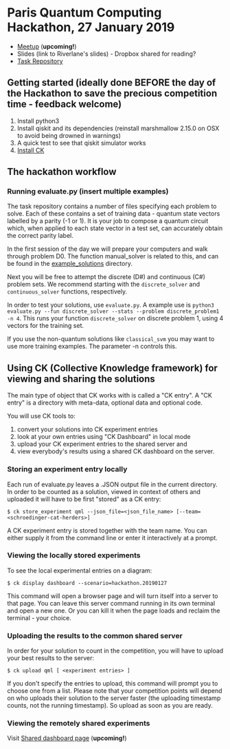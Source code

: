 # Paris Quantum Computing Hackathon, 27 January 2019

* [Meetup](https://www.meetup.com/Paris-Quantum-Computing-Technologies/events/256367871) (**upcoming!**)
* Slides (link to Riverlane's slides) - Dropbox shared for reading?
* [Task Repository](https://github.com/riverlane/paris)

## Getting started (ideally done BEFORE the day of the Hackathon to save the precious competition time - feedback welcome)

1. Install python3
1. Install qiskit and its dependencies (reinstall marshmallow 2.15.0 on OSX to avoid being drowned in warnings)
1. A quick test to see that qiskit simulator works
1. [Install CK](https://github.com/ctuning/ck#installation)

## The hackathon workflow

### Running evaluate.py (insert multiple examples)

The task repository contains a number of files specifying each problem to solve. Each of these contains a set of
training data - quantum state vectors labelled by a parity (-1 or 1). It is your job to compose a quantum circuit which, when
applied to each state vector in a test set, can accurately obtain the correct parity label.

In the first session of the day we will prepare your computers and walk through problem D0. The function manual_solver
is related to this, and can be found in the
[example_solutions](https://github.com/riverlane/paris/tree/master/example_solutions) directory.

Next you will be free to attempt the discrete (D#) and continuous (C#) problem sets. We recommend starting with the
`discrete_solver` and `continuous_solver` functions, respectively.

In order to test your solutions, use `evaluate.py`. A example use is `python3 evaluate.py --fun discrete_solver --stats
--problem discrete_problem1 -n 4`. This runs your function `discrete_solver` on discrete problem 1, using 4 vectors for the training set.

If you use the non-quantum solutions like `classical_svm` you may want to use more training examples. The parameter -n controls this.

## Using CK (Collective Knowledge framework) for viewing and sharing the solutions

The main type of object that CK works with is called a "CK entry".
A "CK entry" is a directory with meta-data, optional data and optional code.

You will use CK tools to:
1. convert your solutions into CK experiment entries
1. look at your own entries using "CK Dashboard" in local mode
1. upload your CK experiment entries to the shared server and
1. view everybody's results using a shared CK dashboard on the server.

### Storing an experiment entry locally

Each run of evaluate.py leaves a .JSON output file in the current directory.
In order to be counted as a solution, viewed in context of others and uploaded
it will have to be first "stored" as a CK entry:

```
$ ck store_experiment qml --json_file=<json_file_name> [--team=<schroedinger-cat-herders>]
```

A CK experiment entry is stored together with the team name.
You can either supply it from the command line or enter it interactively at a prompt.

### Viewing the locally stored experiments

To see the local experimental entries on a diagram:
```
$ ck display dashboard --scenario=hackathon.20190127
```
This command will open a browser page and will turn itself into a server to that page.
You can leave this server command running in its own terminal and open a new one.
Or you can kill it when the page loads and reclaim the terminal - your choice.

### Uploading the results to the common shared server

In order for your solution to count in the competition, you will have to upload
your best results to the server:
```
$ ck upload qml [ <experiment entries> ]
```
If you don't specify the entries to upload, this command will prompt you to choose one from a list.
Please note that your competition points will depend on who uploads their solution to the server faster
(the uploading timestamp counts, not the running timestamp). So upload as soon as you are ready.

### Viewing the remotely shared experiments

Visit [Shared dashboard page](http://cknowledge.org/dashboard/hackathon.20190127) (**upcoming!**)
